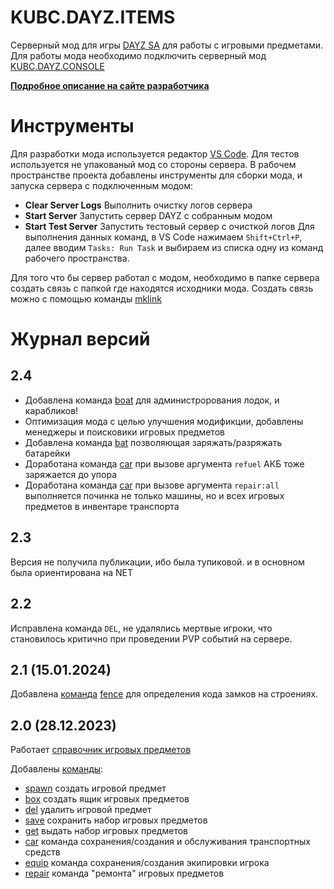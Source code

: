 # KUBC.DAYZ.ITEMS
Серверный мод для игры [DAYZ SA](https://dayz.com/) для работы с игровыми предметами. Для работы мода необходимо подключить серверный мод [KUBC.DAYZ.CONSOLE](https://github.com/kubcoder/KUBC.DAYZ.CONSOLE)

**[Подробное описание на сайте разработчика](https://kubcoder.ru/dayz/items)**


# Инструменты
Для разработки мода используется редактор [VS Code](https://code.visualstudio.com/). Для тестов используется не упакованый мод со стороны сервера.
В рабочем пространстве проекта добавлены инструменты для сборки мода, и запуска сервера с подключенным модом:
- **Clear Server Logs** Выполнить очистку логов сервера
- **Start Server** Запустить сервер DAYZ с собранным модом
- **Start Test Server** Запустить тестовый сервер с очисткой логов
Для выполнения данных команд, в VS Code нажимаем `Shift+Ctrl+P`, далее вводим `Tasks: Run Task` и выбираем из списка одну из команд рабочего пространства.

Для того что бы сервер работал с модом, необходимо в папке сервера создать связь с папкой где находятся исходники мода. Создать связь можно с помощью команды [mklink](https://learn.microsoft.com/ru-ru/windows-server/administration/windows-commands/mklink)

# Журнал версий
## 2.4
- Добавлена команда [boat](https://kubcoder.ru/dayz/items/cmd/boat) для администрорования лодок, и карабликов!
- Оптимизация мода с целью улучшения модификции, добавлены менеджеры и поисковики игровых предметов
- Добавлена команда [bat](https://kubcoder.ru/dayz/items/cmd/bat) позволяющая заряжать/разряжать батарейки
- Доработана команда [car](https://kubcoder.ru/dayz/items/cmd/car) при вызове аргумента `refuel` АКБ тоже заряжается до упора
- Доработана команда [car](https://kubcoder.ru/dayz/items/cmd/car) при вызове аргумента `repair:all` выполняется починка не только машины, но и всех игровых предметов в инвентаре транспорта
## 2.3
Версия не получила публикации, ибо была тупиковой. и в основном была ориентирована на NET
## 2.2
Исправлена команда `DEL`, не удалялись мертвые игроки, что становилось критично при проведении PVP событий на сервере.
## 2.1 (15.01.2024)

Добавлена [команда](https://kubcoder.ru/dayz/items/cmd/index) [fence](https://kubcoder.ru/dayz/items/cmd/fence) для определения кода замков на строениях.

## 2.0 (28.12.2023)
Работает [справочник игровых предметов](https://kubcoder.ru/dayz/items/dictionary)

Добавлены [команды](https://kubcoder.ru/dayz/items/cmd/index):
- [spawn](https://kubcoder.ru/dayz/items/cmd/spawn) создать игровой предмет
- [box](https://kubcoder.ru/dayz/items/cmd/box) создать ящик игровых предметов
- [del](https://kubcoder.ru/dayz/items/cmd/del)  удалить игровой предмет
- [save](https://kubcoder.ru/dayz/items/cmd/save) сохранить набор игровых предметов
- [get](https://kubcoder.ru/dayz/items/cmd/get) выдать набор игровых предметов
- [car](https://kubcoder.ru/dayz/items/cmd/car) команда сохранения/создания и обслуживания транспортных средств
- [equip](https://kubcoder.ru/dayz/items/cmd/equip) команда сохранения/создания экипировки игрока
- [repair](https://kubcoder.ru/dayz/items/cmd/repair) команда "ремонта" игровых предметов
